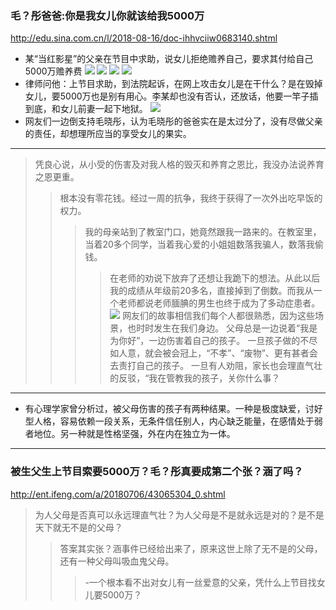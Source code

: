 ### 毛？彤爸爸:你是我女儿你就该给我5000万
http://edu.sina.com.cn/l/2018-08-16/doc-ihhvciiw0683140.shtml
- 某“当红影星”的父亲在节目中求助，说女儿拒绝赡养自己，要求其付给自己5000万赡养费
![](http://n.sinaimg.cn/edu/transform/108/w440h468/20180816/pFiT-hhvciiw0447659.jpg)
![](http://n.sinaimg.cn/edu/transform/248/w440h608/20180816/x4TF-hhvciiw0450312.jpg)
![](http://n.sinaimg.cn/edu/transform/59/w550h309/20180816/pZws-hhvciiw0537015.png)
![](http://n.sinaimg.cn/edu/transform/229/w398h631/20180816/OiOu-hhvciiw0613043.jpg)
- 律师问他：上节目求助，到法院起诉，在网上攻击女儿是在干什么？是在毁掉女儿，要5000万也是别有用心。李某却也没有否认，还放话，他要一竿子插到底，和女儿前妻一起下地狱。
![](http://n.sinaimg.cn/edu/transform/59/w550h309/20180816/ScpN-hhvciiw0629109.png)
- 网友们一边倒支持毛晓彤，认为毛晓彤的爸爸实在是太过分了，没有尽做父亲的责任，却想理所应当的享受女儿的果实。
---
>凭良心说，从小受的伤害及对我人格的毁灭和养育之恩比，我没办法说养育之恩更重。
>>根本没有零花钱。经过一周的抗争，我终于获得了一次外出吃早饭的权力。
>>>我的母亲站到了教室门口，她竟然跟我一路来的。在教室里，当着20多个同学，当着我心爱的小姐姐数落我骗人，数落我偷钱。
>>>>在老师的劝说下放弃了还想让我跪下的想法。从此以后我的成绩从年级前20多名，直接掉到了倒数。而我从一个老师都说老师腼腆的男生也终于成为了多动症患者。
![](http://n.sinaimg.cn/edu/transform/56/w550h306/20180816/ivaO-hhvciiw0416023.jpg)
>网友们的故事相信我们每个人都很熟悉，因为这些场景，也时时发生在我们身边。
>>父母总是一边说着“我是为你好”，一边伤害着自己的孩子。
>>>一旦孩子做的不尽如人意，就会被会冠上，“不孝”、“废物”、更有甚者会去责打自己的孩子。
>>>>一旦有人劝阻，家长也会理直气壮的反驳，“我在管教我的孩子，关你什么事？
---
- 有心理学家曾分析过，被父母伤害的孩子有两种结果。一种是极度缺爱，讨好型人格，容易依赖一段关系，无条件信任别人，内心缺乏能量，在感情处于弱者地位。另一种就是性格坚强，外在内在独立为一体。
---
### 被生父生上节目索要5000万？毛？彤真要成第二个张？涵了吗？
http://ent.ifeng.com/a/20180706/43065304_0.shtml
>为人父母是否真可以永远理直气壮？为人父母是不是就永远是对的？是不是天下就无不是的父母？
>>答案其实张？涵事件已经给出来了，原来这世上除了无不是的父母，还有一种父母叫吸血鬼父母。
>>>-一个根本看不出对女儿有一丝爱意的父亲，凭什么上节目找女儿要5000万？